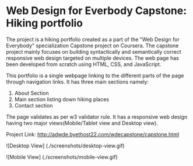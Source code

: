 # Web Design for Everbody Capstone: Hiking portfolio

The project is a hiking portfolio created as a part of the "Web Design for Everybody" specialization Capstone project on Coursera.
The capstone project mainly focuses on building syntactically and semantically correct responsive web design targeted on multiple devices.
The web page has been developed from scratch using HTML, CSS, and JavaScript.

This portfolio is a single webpage linking to the different parts of the page through navigation links. It has three main sections namely:
1. About Section
2. Main section listing down hiking places
3. Contact section

The page validates as per w3 validator rule. It has a responsive web design having two major views(Mobile/Tablet view and Desktop view).

Project Link: http://adwde.byethost22.com/wdecapstone/capstone.html

![Desktop View] (./screenshots/desktop-view.gif)

![Mobile View] (./screenshots/mobile-view.gif)
